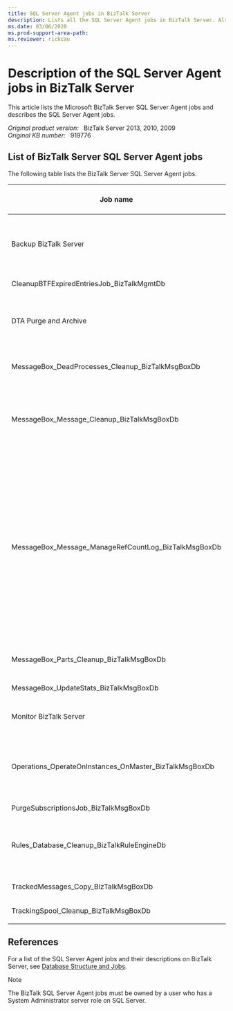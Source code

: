 ```yaml
---
title: SQL Server Agent jobs in BizTalk Server
description: Lists all the SQL Server Agent jobs in BizTalk Server. Also provides a description of each SQL Server Agent job.
ms.date: 03/06/2020
ms.prod-support-area-path: 
ms.reviewer: rickcau
---
```

# Description of the SQL Server Agent jobs in BizTalk Server

This article lists the Microsoft BizTalk Server SQL Server Agent jobs and describes the SQL Server Agent jobs.

_Original product version:_ &nbsp; BizTalk Server 2013, 2010, 2009  
_Original KB number:_ &nbsp; 919776

## List of BizTalk Server SQL Server Agent jobs

The following table lists the BizTalk Server SQL Server Agent jobs.

|Job name|Description|Enabled by default|
|---|---|---|
|Backup BizTalk Server|Consists of three steps: <ol><li>Performs full database backup of the BizTalk Server databases. </li><li>Backs up the BizTalk Server database logs.</li><li>Specifies for how long the backup history is kept.</li></ol>|No|
|CleanupBTFExpiredEntriesJob_BizTalkMgmtDb|Deletes expired BizTalk Framework entries from the BizTalk Management (`BizTalkMgmtDb`) database.|Yes|
|DTA Purge and Archive|Automates the archiving of tracked messages and the purging of the BizTalk Tracking database to maintain a healthy system and to keep the tracking data archived for future use. On BizTalk Server 2004, this job is created after you install BizTalk Server 2004 Service Pack 2.|No|
|MessageBox_DeadProcesses_Cleanup_BizTalkMsgBoxDb|Detects when a BizTalk Server host instance (BTSNTSvc.exe) has stopped responding. The job then releases the work from the host instance so a different host instance can finish the tasks.|Yes|
|MessageBox_Message_Cleanup_BizTalkMsgBoxDb|Removes all messages that are not referenced by any subscribers in the `BizTalkMsgBoxDb` database tables. </p>This job is also started by the `MessageBox_Message_ManageRefCountLog_BizTalkMsgBoxDb` job. Therefore, we recommend that you disable this job. On BizTalk Server 2004, this job is enabled by default. So, we recommend that you disable this job.|No|
|MessageBox_Message_ManageRefCountLog_BizTalkMsgBoxDb|Manages the reference count logs for messages and determines when a message is no longer referenced by a subscriber. This job runs in an infinite loop and deletes the entries from the two individual message reference count logs. </p>This job also calls the `MessageBox_Message_Cleanup_BizTalkMsgBoxDb` job. At first, the `MessageBox_Message_ManageRefCountLog_BizTalkMsgBoxDb` job status icon displays a status of **Success**. However, there will be no corresponding success entry in the job history. If one of the jobs in the `MessageBox_Message_ManageRefCountLog_BizTalkMsgBoxDb` job fails, a failure entry appears in the job history and the status icon displays a status of **Failure**. The job will always display a status of **Failure** after the first failure. To verify that the other BizTalk Server SQL Server Agent jobs run correctly, check the status of the other BizTalk Server SQL Server Agent jobs. On BizTalk Server 2004, this job is created after you install BizTalk Server 2004 Service Pack 2.|Yes|
|MessageBox_Parts_Cleanup_BizTalkMsgBoxDb|Removes all message parts that are no longer referenced by a message in the `BizTalkMsgBoxDb` database tables. All messages are composed of one or more message parts that contain the message data.|Yes|
|MessageBox_UpdateStats_BizTalkMsgBoxDb|Updates the statistics for the `BizTalkMsgBoxDb` database. This job doesn't exist on BizTalk Server 2004.|Yes|
|Monitor BizTalk Server|Scans for any known issues with the `BizTalkMgmtDb`, `BizTalkMsgBoxDb`, and `BizTalkDTADb` databases. This includes orphaned instances. This job is created on BizTalk Server 2010.|Yes|
|Operations_OperateOnInstances_OnMaster_BizTalkMsgBoxDb|Used for multiple `BizTalkMsgBoxDb` database deployment. It asynchronously performs operational actions. For example, it asynchronously performs bulk terminates on the master `BizTalkMsgBoxDb` database after those changes are applied to the subordinate `BizTalkMsgBoxDb` database. This job doesn't exist on BizTalk Server 2004.|Yes|
|PurgeSubscriptionsJob_BizTalkMsgBoxDb|Purges unused subscription predicates from the `BizTalkMsgBoxDb` database.|Yes|
|Rules_Database_Cleanup_BizTalkRuleEngineDb|Purges old audit data from the Rule Engine (`BizTalkRuleEngineDb`) database every 90 days. This job also purges old history data (deploy/undeploy notifications) from the Rule Engine (`BizTalkRuleEngineDb`) database every 3 days. This job is created on BizTalk Server 2009.|Yes|
|TrackedMessages_Copy_BizTalkMsgBoxDb|Copies the message bodies of tracked messages from the `BizTalkMsgBoxDb` database to the Tracking (`BizTalkDTADb`) database.|Yes|
|TrackingSpool_Cleanup_BizTalkMsgBoxDb|Purges inactive tracking spool tables to free database space. This job exists only on BizTalk Server 2004.|No|
||||

## References

For a list of the SQL Server Agent jobs and their descriptions on BizTalk Server, see [Database Structure and Jobs](https://msdn2.microsoft.com/library/aa561960.aspx).

> [!NOTE]
> The BizTalk SQL Server Agent jobs must be owned by a user who has a System Administrator server role on SQL Server.
